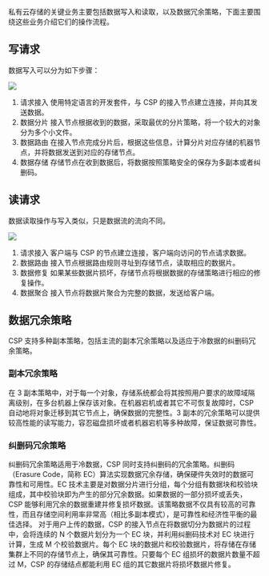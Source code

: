 私有云存储的关键业务主要包括数据写入和读取，以及数据冗余策略，下面主要围绕这些业务介绍它们的操作流程。
## 写请求
数据写入可以分为如下步骤：

![](http://imgcache.tce.fsphere.cn/image/mc.qcloudimg.com/static/img/96743b945b33d41652b4db667ee5292a/image.png)


1. 请求接入
使用特定语言的开发套件，与 CSP 的接入节点建立连接，并向其发送数据。
2. 数据分片
接入节点根据收到的数据，采取最优的分片策略，将一个较大的对象分为多个小文件。
3. 数据路由
在接入节点完成分片后，根据这些信息，计算分片对应存储的机器节点，并将数据发送到对应的存储节点。
4. 数据存储
存储节点在收到数据后，将数据按照策略安全的保存为多副本或者纠删码。


## 读请求
数据读取操作与写入类似，只是数据流的流向不同。


![](http://imgcache.tce.fsphere.cn/image/mc.qcloudimg.com/static/img/8bc966e0b6b5bc12d85f564d415c5d5e/image.png)


1. 请求接入
客户端与 CSP 的节点建立连接，客户端向访问的节点请求数据。
2. 数据路由
接入节点根据路由规则寻址到存储节点，读取相应的数据片。
3. 数据修复
如果某些数据片损坏，存储节点将根据数据的存储策略进行相应的修复操作。
4. 数据聚合
接入节点将数据片聚合为完整的数据，发送给客户端。

## 数据冗余策略

CSP 支持多种副本策略，包括主流的副本冗余策略以及适应于冷数据的纠删码冗余策略。

###  副本冗余策略
在 3 副本策略中，对于每一个对象，存储系统都会将其按照用户要求的故障域隔离级别，在多台机器上保存该对象。在机器宕机或者其它不可恢复故障时，CSP 自动地将对象迁移到其它节点上，确保数据的完整性。3 副本的冗余策略可以提供较高性能的读写能力，容忍磁盘损坏或者机器宕机等多种故障，保证数据可靠性。

### 纠删码冗余策略
纠删码冗余策略适用于冷数据，CSP 同时支持纠删码的冗余策略。纠删码（Erasure Code，简称 EC）算法实现数据冗余存储，确保硬件失效时的数据可靠性和可用性。EC 技术主要是对数据分片进行分组，每个分组有数据块和校验块组成，其中校验块即为产生的部分冗余数据。如果数据的一部分损坏或丢失，CSP 能够利用冗余的数据重建并修复损坏数据。该策略数据不仅具有较高的可靠性，而且存储空间利用率非常高（相比多副本模式），是可靠性和经济性平衡的最佳选择。
对于用户上传的数据，CSP 的接入节点在将数据切分为数据片的过程中，会将连续的 N  个数据片划分为一个 EC 块，并利用纠删码技术对 EC 块进行计算，生成 M 个校验数据片。每个 EC 块的数据片和校验数据片，将存储在存储集群上不同的存储节点上，确保其可靠性。只要每个 EC 组损坏的数据片数量不超过 M，CSP 的存储结点都能利用 EC 组的其它数据片将损坏数据片修复。